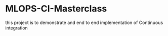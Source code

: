 # MLOPS-CI-Masterclass
this project is to demonstrate and end to end implementation of Continuous integration
